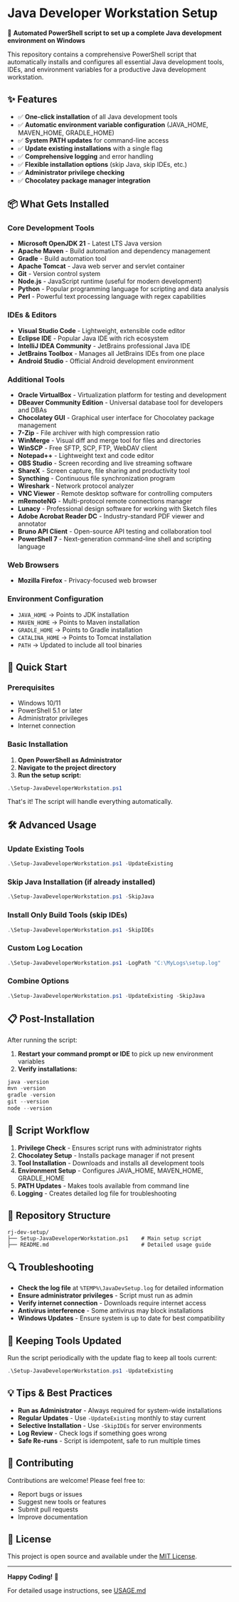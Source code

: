 # Java Developer Workstation Setup

🚀 **Automated PowerShell script to set up a complete Java development environment on Windows**

This repository contains a comprehensive PowerShell script that automatically installs and configures all essential Java development tools, IDEs, and environment variables for a productive Java development workstation.

## ✨ Features

- ✅ **One-click installation** of all Java development tools
- ✅ **Automatic environment variable configuration** (JAVA_HOME, MAVEN_HOME, GRADLE_HOME)
- ✅ **System PATH updates** for command-line access
- ✅ **Update existing installations** with a single flag
- ✅ **Comprehensive logging** and error handling
- ✅ **Flexible installation options** (skip Java, skip IDEs, etc.)
- ✅ **Administrator privilege checking**
- ✅ **Chocolatey package manager integration**

## 📦 What Gets Installed

### Core Development Tools

- **Microsoft OpenJDK 21** - Latest LTS Java version
- **Apache Maven** - Build automation and dependency management
- **Gradle** - Build automation tool
- **Apache Tomcat** - Java web server and servlet container
- **Git** - Version control system
- **Node.js** - JavaScript runtime (useful for modern development)
- **Python** - Popular programming language for scripting and data analysis
- **Perl** - Powerful text processing language with regex capabilities

### IDEs & Editors

- **Visual Studio Code** - Lightweight, extensible code editor
- **Eclipse IDE** - Popular Java IDE with rich ecosystem
- **IntelliJ IDEA Community** - JetBrains professional Java IDE
- **JetBrains Toolbox** - Manages all JetBrains IDEs from one place
- **Android Studio** - Official Android development environment

### Additional Tools

- **Oracle VirtualBox** - Virtualization platform for testing and development
- **DBeaver Community Edition** - Universal database tool for developers and DBAs
- **Chocolatey GUI** - Graphical user interface for Chocolatey package management
- **7-Zip** - File archiver with high compression ratio
- **WinMerge** - Visual diff and merge tool for files and directories
- **WinSCP** - Free SFTP, SCP, FTP, WebDAV client
- **Notepad++** - Lightweight text and code editor
- **OBS Studio** - Screen recording and live streaming software
- **ShareX** - Screen capture, file sharing and productivity tool
- **Syncthing** - Continuous file synchronization program
- **Wireshark** - Network protocol analyzer
- **VNC Viewer** - Remote desktop software for controlling computers
- **mRemoteNG** - Multi-protocol remote connections manager
- **Lunacy** - Professional design software for working with Sketch files
- **Adobe Acrobat Reader DC** - Industry-standard PDF viewer and annotator
- **Bruno API Client** - Open-source API testing and collaboration tool
- **PowerShell 7** - Next-generation command-line shell and scripting language

### Web Browsers

- **Mozilla Firefox** - Privacy-focused web browser

### Environment Configuration

- `JAVA_HOME` → Points to JDK installation
- `MAVEN_HOME` → Points to Maven installation
- `GRADLE_HOME` → Points to Gradle installation
- `CATALINA_HOME` → Points to Tomcat installation
- `PATH` → Updated to include all tool binaries

## 🚀 Quick Start

### Prerequisites

- Windows 10/11
- PowerShell 5.1 or later
- Administrator privileges
- Internet connection

### Basic Installation

1. **Open PowerShell as Administrator**
2. **Navigate to the project directory**
3. **Run the setup script:**

```powershell
.\Setup-JavaDeveloperWorkstation.ps1
```

That's it! The script will handle everything automatically.

## 🛠️ Advanced Usage

### Update Existing Tools

```powershell
.\Setup-JavaDeveloperWorkstation.ps1 -UpdateExisting
```

### Skip Java Installation (if already installed)

```powershell
.\Setup-JavaDeveloperWorkstation.ps1 -SkipJava
```

### Install Only Build Tools (skip IDEs)

```powershell
.\Setup-JavaDeveloperWorkstation.ps1 -SkipIDEs
```

### Custom Log Location

```powershell
.\Setup-JavaDeveloperWorkstation.ps1 -LogPath "C:\MyLogs\setup.log"
```

### Combine Options

```powershell
.\Setup-JavaDeveloperWorkstation.ps1 -UpdateExisting -SkipJava
```

## 📋 Post-Installation

After running the script:

1. **Restart your command prompt or IDE** to pick up new environment variables
2. **Verify installations:**

```powershell
java -version
mvn -version
gradle -version
git --version
node --version
```

## 🔧 Script Workflow

1. **Privilege Check** - Ensures script runs with administrator rights
2. **Chocolatey Setup** - Installs package manager if not present
3. **Tool Installation** - Downloads and installs all development tools
4. **Environment Setup** - Configures JAVA_HOME, MAVEN_HOME, GRADLE_HOME
5. **PATH Updates** - Makes tools available from command line
6. **Logging** - Creates detailed log file for troubleshooting

## 📁 Repository Structure

```text
rj-dev-setup/
├── Setup-JavaDeveloperWorkstation.ps1    # Main setup script
├── README.md                             # Detailed usage guide
```

## 🔍 Troubleshooting

- **Check the log file** at `%TEMP%\JavaDevSetup.log` for detailed information
- **Ensure administrator privileges** - Script must run as admin
- **Verify internet connection** - Downloads require internet access
- **Antivirus interference** - Some antivirus may block installations
- **Windows Updates** - Ensure system is up to date for best compatibility

## 🔄 Keeping Tools Updated

Run the script periodically with the update flag to keep all tools current:

```powershell
.\Setup-JavaDeveloperWorkstation.ps1 -UpdateExisting
```

## 💡 Tips & Best Practices

- **Run as Administrator** - Always required for system-wide installations
- **Regular Updates** - Use `-UpdateExisting` monthly to stay current
- **Selective Installation** - Use `-SkipIDEs` for server environments
- **Log Review** - Check logs if something goes wrong
- **Safe Re-runs** - Script is idempotent, safe to run multiple times

## 🤝 Contributing

Contributions are welcome! Please feel free to:

- Report bugs or issues
- Suggest new tools or features
- Submit pull requests
- Improve documentation

## 📄 License

This project is open source and available under the [MIT License](LICENSE).

---

**Happy Coding!** 🎉

For detailed usage instructions, see [USAGE.md](USAGE.md)